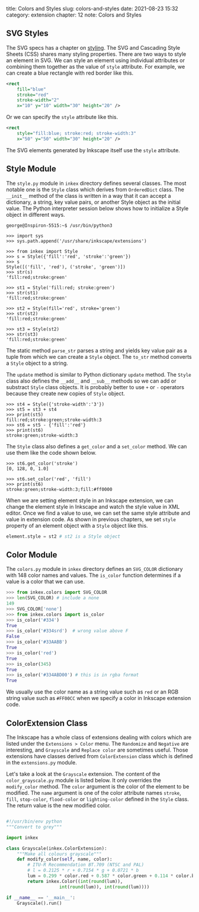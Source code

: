 title: Colors and Styles
slug: colors-and-styles
date: 2021-08-23 15:32
category: extension
chapter: 12
note: Colors and Styles

## SVG Styles

The SVG specs has a chapter on 
[styling](https://www.w3.org/TR/SVG11/styling.html). The SVG and Cascading Style Sheets (CSS) shares many styling properties. There are two ways to style an 
element in SVG. We can style an element using individual attributes or combining 
them together as the value of `style` attribute. For example, we can create 
a blue rectangle with red border like this. 

```xml
<rect
    fill="blue"
    stroke="red"
    stroke-width="2"
    x="10" y="10" width="30" height="20" />
```

Or we can specify the `style` attribute like this. 

```xml
<rect
    style="fill:blue; stroke:red; stroke-width:3"
    x="50" y="50" width="30" height="20" />
```

The SVG elements generated by Inkscape itself use the `style` attribute. 

## Style Module

The `style.py` module in `inkex` directory defines several classes. The most notable 
one is the `Style` class which derives from `OrderedDict` class. The `__init__` method 
of the class is written in a way that it can accept a dictionary, a string, key value
pairs, or another Style object as the initial value. The Python interpreter session 
below shows how to initialize a Style object in different ways.  

```
george@Inspiron-5515:~$ /usr/bin/python3

>>> import sys
>>> sys.path.append('/usr/share/inkscape/extensions')

>>> from inkex import Style
>>> s = Style({'fill':'red', 'stroke':'green'})
>>> s
Style([('fill', 'red'), ('stroke', 'green')])
>>> str(s)
'fill:red;stroke:green'

>>> st1 = Style('fill:red; stroke:green')
>>> str(st1)
'fill:red;stroke:green'

>>> st2 = Style(fill='red', stroke='green')
>>> str(st2)
'fill:red;stroke:green'

>>> st3 = Style(st2)
>>> str(st3)
'fill:red;stroke:green'
```

The static method `parse_str` parses a string and yields key value pair as a tuple 
from which we can create a `Style` object. The `to_str` method converts a `Style` object 
to a string.  

The `update` method is similar to Python dictionary `update` method. The `Style` class 
also defines the `__add__` and `__sub__` methods so we can add or substract 
`Style` class objects. It is probably better to use `+` or `-` operators because 
they create new copies of `Style` object.   


```
>>> st4 = Style({'stroke-width':'3'})
>>> st5 = st3 + st4
>>> print(st5)
fill:red;stroke:green;stroke-width:3
>>> st6 = st5 - {'fill':'red'}
>>> print(st6)
stroke:green;stroke-width:3
```

The `Style` class also defines a `get_color` and a `set_color` method.  We can use them 
like the code shown below. 

```
>>> st6.get_color('stroke')
[0, 128, 0, 1.0]

>>> st6.set_color('red', 'fill')
>>> print(st6)
stroke:green;stroke-width:3;fill:#ff0000
```

When we are setting element style in an Inkscape extension, we can change the element 
style in Inkscape and watch the style value in XML editor. Once we find a value to use, 
we can set the same style attribute and value in extension code. 
As shown in previous chapters, we set `style` property of an element object with a 
`Style` object like this. 

```python
element.style = st2 # st2 is a Style object
```

## Color Module

The `colors.py` module in `inkex` directory defines an `SVG_COLOR` dictionary with 
148 color names and values. The `is_color` function determines if a value is 
a color that we can use. 

```python
>>> from inkex.colors import SVG_COLOR
>>> len(SVG_COLOR) # include a none
149
>>> SVG_COLOR['none']
>>> from inkex.colors import is_color
>>> is_color('#334')
True
>>> is_color('#334srd')  # wrong value above F
False
>>> is_color('#33AABB')
True
>>> is_color('red')
True
>>> is_color(345)
True
>>> is_color('#334ABD00') # this is in rgba format
True
```

We usually use the color name as a string value such as `red` or an RGB string value 
such as `#FF00CC` when we specify a color in Inkscape extension code. 

## ColorExtension Class

The Inkscape has a whole class of extensions dealing with colors which are listed 
under the `Extensions > Color` menu.  The `Randomize` and `Negative` are 
interesting, and `Grayscale` and `Replace color` are sometimes useful. 
Those extensions have 
classes derived from `ColorExtension` class which is defined in the 
`extensions.py` module. 

Let's take a look at the `Grayscale` extension. The content of the `color_grayscale.py` 
module is listed below. It only overrides the `modify_color` method.  The `color` 
argument is the color of the element to be modified. The `name` argument is one of the 
color attribute names `stroke`, `fill`, `stop-color`, `flood-color` or `lighting-color` 
defined in the `Style` class.  The return value is the new modified color. 

```python

#!/usr/bin/env python
"""Convert to grey"""

import inkex

class Grayscale(inkex.ColorExtension):
    """Make all colours grayscale"""
    def modify_color(self, name, color):
        # ITU-R Recommendation BT.709 (NTSC and PAL)
        # l = 0.2125 * r + 0.7154 * g + 0.0721 * b
        lum = 0.299 * color.red + 0.587 * color.green + 0.114 * color.blue
        return inkex.Color((int(round(lum)), 
                    int(round(lum)), int(round(lum))))

if __name__ == '__main__':
    Grayscale().run()
```

